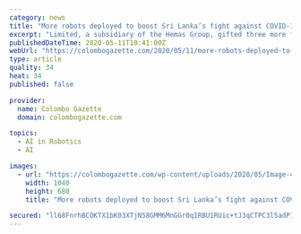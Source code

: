 ```yaml
---
category: news
title: "More robots deployed to boost Sri Lanka’s fight against COVID-19"
excerpt: "Limited, a subsidiary of the Hemas Group, gifted three more fully homegrown Automated Guided Vehicle (AGV) robots to Dr. Anil Jasinghe, Director General of Health Services, Ministry of Health and Indigenous Medicine recently."
publishedDateTime: 2020-05-11T10:41:00Z
webUrl: "https://colombogazette.com/2020/05/11/more-robots-deployed-to-boost-sri-lankas-fight-against-covid-19/"
type: article
quality: 34
heat: 34
published: false

provider:
  name: Colombo Gazette
  domain: colombogazette.com

topics:
  - AI in Robotics
  - AI

images:
  - url: "https://colombogazette.com/wp-content/uploads/2020/05/Image-4--1040x680.jpeg"
    width: 1040
    height: 680
    title: "More robots deployed to boost Sri Lanka’s fight against COVID-19"

secured: "ll68FnrhBCOKTX1bK03XTjN58GMM6MnGGr0qIRBU1RUic+tJ3qCTPC3l5adPIgCo2TL6i6TQFmBPMIG1xdMt/oL2WNpHwLm2Y9krHVM9gouePuPEHvxNEYqhPLzghmK0lJe8DTiSFbuY5/4scNkVMtxDqUClE/PpknWggV1MnTGnamvOujHEfdx9K7lXkxAiYJ08/hTNZIFzAmjoKs6/o49JfsBKEKt6mdajPka9lw6+FIPigyem2+/5p3XNJDAv6WVumYRB7soqP5LpyGpqUQeZM6GK9OGnorx/PFDiwCfiyQdlgA9Kg6b1i5VdMl1l;o4Y/H+qZDLlT78jG1eBEwQ=="
---
```


